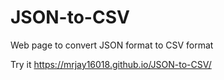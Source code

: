 # JSON-to-CSV
Web page to convert JSON format to CSV format

Try it https://mrjay16018.github.io/JSON-to-CSV/
